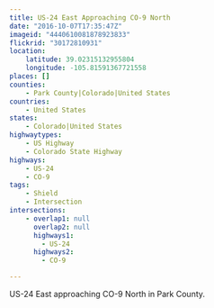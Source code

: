 ```yaml
---
title: US-24 East Approaching CO-9 North
date: "2016-10-07T17:35:47Z"
imageid: "4440610081878923833"
flickrid: "30172810931"
location:
    latitude: 39.02315132955804
    longitude: -105.81591367721558
places: []
counties:
    - Park County|Colorado|United States
countries:
    - United States
states:
    - Colorado|United States
highwaytypes:
    - US Highway
    - Colorado State Highway
highways:
    - US-24
    - CO-9
tags:
    - Shield
    - Intersection
intersections:
    - overlap1: null
      overlap2: null
      highways1:
        - US-24
      highways2:
        - CO-9

---
```

US-24 East approaching CO-9 North in Park County.